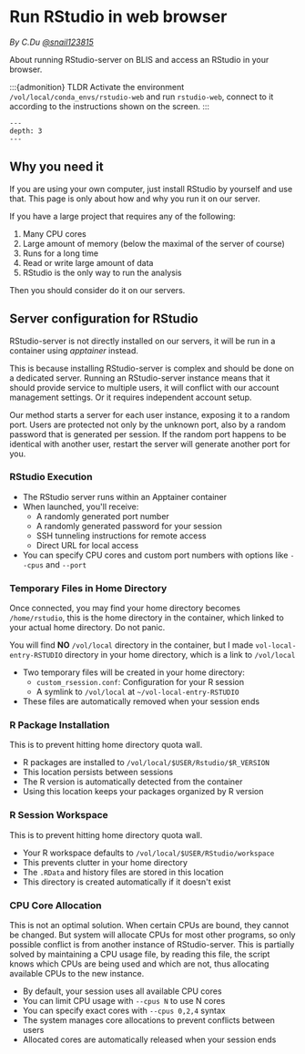 # Run RStudio in web browser

*By C.Du [@snail123815](https://github.com/snail123815)*

About running RStudio-server on BLIS and access an RStudio in your browser.

:::{admonition} TLDR
Activate the environment `/vol/local/conda_envs/rstudio-web` and run `rstudio-web`, connect to it according to the instructions shown on the screen.
:::

```{contents}
---
depth: 3
---
```

## Why you need it

If you are using your own computer, just install RStudio by yourself and use that. This page is only about how and why you run it on our server.

If you have a large project that requires any of the following:

1. Many CPU cores
2. Large amount of memory (below the maximal of the server of course)
3. Runs for a long time
4. Read or write large amount of data
5. RStudio is the only way to run the analysis

Then you should consider do it on our servers.

## Server configuration for RStudio

RStudio-server is not directly installed on our servers, it will be run in a container using *apptainer* instead.

This is because installing RStudio-server is complex and should be done on a dedicated server. Running an RStudio-server instance means that it should provide service to multiple users, it will conflict with our account management settings. Or it requires independent account setup.

Our method starts a server for each user instance, exposing it to a random port. Users are protected not only by the unknown port, also by a random password that is generated per session. If the random port happens to be identical with another user, restart the server will generate another port for you.

### RStudio Execution

- The RStudio server runs within an Apptainer container
- When launched, you'll receive:
  - A randomly generated port number
  - A randomly generated password for your session
  - SSH tunneling instructions for remote access
  - Direct URL for local access
- You can specify CPU cores and custom port numbers with options like `--cpus` and `--port`

### Temporary Files in Home Directory

Once connected, you may find your home directory becomes `/home/rstudio`, this is the home directory in the container, which linked to your actual home directory. Do not panic.

You will find **NO** `/vol/local` directory in the container, but I made `vol-local-entry-RSTUDIO` directory in your home directory, which is a link to `/vol/local`

- Two temporary files will be created in your home directory:
  - `custom_rsession.conf`: Configuration for your R session
  - A symlink to `/vol/local` at `~/vol-local-entry-RSTUDIO`
- These files are automatically removed when your session ends

### R Package Installation

This is to prevent hitting home directory quota wall.

- R packages are installed to `/vol/local/$USER/Rstudio/$R_VERSION`
- This location persists between sessions
- The R version is automatically detected from the container
- Using this location keeps your packages organized by R version

### R Session Workspace

This is to prevent hitting home directory quota wall.

- Your R workspace defaults to `/vol/local/$USER/RStudio/workspace`
- This prevents clutter in your home directory
- The `.RData` and history files are stored in this location
- This directory is created automatically if it doesn't exist

### CPU Core Allocation

This is not an optimal solution. When certain CPUs are bound, they cannot be changed. But system will allocate CPUs for most other programs, so only possible conflict is from another instance of RStudio-server. This is partially solved by maintaining a CPU usage file, by reading this file, the script knows which CPUs are being used and which are not, thus allocating available CPUs to the new instance.

- By default, your session uses all available CPU cores
- You can limit CPU usage with `--cpus N` to use N cores
- You can specify exact cores with `--cpus 0,2,4` syntax
- The system manages core allocations to prevent conflicts between users
- Allocated cores are automatically released when your session ends

